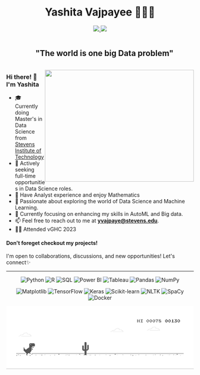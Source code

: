 <h1 align="center"> Yashita Vajpayee 👩🏻‍💻</a></h1>

<div align='center'>
  <a class="header-badge" target="_blank" href="https://www.linkedin.com/in/yashita-vajpayee/">
    <img src="https://img.shields.io/badge/style--5eba00.svg?label=LinkedIn&logo=linkedin&style=social">
  </a>
  <a class="header-badge" target="_blank" href="https://yashitav.github.io/YashitaVajpayee.github.io/">
    <img src="https://img.shields.io/badge/Website-red">
  </a>
</div>   
           
<div id="user-content-toc">
  <ul align="center">
    <summary><h2 style="display: inline-block">"The world is one big Data problem"</h2></summary>
  </ul>
 </div>

<a target="_blank" align="center">
  <img align="right" height="300" width="400" src="https://drive.google.com/file/d/1dteWTn3gjh2tFG8XpDRLqYnYGj9h_29C/view?usp=sharing">
</a>


### Hi there! 👋 I'm Yashita

- 🎓 Currently doing Master's in Data Science from [Stevens Institute of Technology](https://www.stevens.edu/program/data-science-masters)
- 💼 Actively seeking full-time opportunities in Data Science roles.
- 🧮 Have Analyst experience and enjoy Mathematics
- 🤖 Passionate about exploring the world of Data Science and Machine Learning. 
- 🎯 Currently focusing on enhancing my skills in AutoML and Big data.
- 📫 Feel free to reach out to me at **yvajpaye@stevens.edu**.
- 👸🏻 Attended vGHC 2023

#### Don't foreget checkout my projects!

I'm open to collaborations, discussions, and new opportunities! Let's connect✨


-----------------------------------
<p align="center">
  <img src="https://img.shields.io/badge/Python-3776AB?style=for-the-badge&logo=python&logoColor=white" alt="Python">
  <img src="https://img.shields.io/badge/R-276DC3?style=for-the-badge&logo=r&logoColor=white" alt="R">
  <img src="https://img.shields.io/badge/SQL-4479A1?style=for-the-badge&logo=sql&logoColor=white" alt="SQL">
  <img src="https://img.shields.io/badge/Power%20BI-F2C811?style=for-the-badge&logo=power-bi&logoColor=white" alt="Power BI">
  <img src="https://img.shields.io/badge/Tableau-E97627?style=for-the-badge&logo=tableau&logoColor=white" alt="Tableau">
  <img src="https://img.shields.io/badge/Pandas-150458?style=for-the-badge&logo=pandas&logoColor=white" alt="Pandas">
  <img src="https://img.shields.io/badge/NumPy-013243?style=for-the-badge&logo=numpy&logoColor=white" alt="NumPy">
</p>

<p align="center">
  <img src="https://img.shields.io/badge/Matplotlib-3776AB?style=for-the-badge&logo=matplotlib&logoColor=white" alt="Matplotlib">
  <img src="https://img.shields.io/badge/TensorFlow-FF6F00?style=for-the-badge&logo=tensorflow&logoColor=white" alt="TensorFlow">
  <img src="https://img.shields.io/badge/Keras-D00000?style=for-the-badge&logo=keras&logoColor=white" alt="Keras">
  <img src="https://img.shields.io/badge/Scikit--learn-F7931E?style=for-the-badge&logo=scikit-learn&logoColor=white" alt="Scikit-learn">
  <img src="https://img.shields.io/badge/NLTK-FC8800?style=for-the-badge&logo=nltk&logoColor=white" alt="NLTK">
  <img src="https://img.shields.io/badge/SpaCy-09A3D5?style=for-the-badge&logo=spacy&logoColor=white" alt="SpaCy">
  <img src="https://img.shields.io/badge/Docker-2496ED?style=for-the-badge&logo=docker&logoColor=white" alt="Docker">
</p>



![Dino](https://raw.githubusercontent.com/wangningkai/wangningkai/master/assets/dino.gif)










<!---
yashitaV/yashitaV is a ✨ special ✨ repository because its `README.md` (this file) appears on your GitHub profile.
You can click the Preview link to take a look at your changes.
--->
